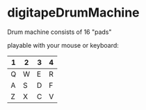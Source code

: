 # digitapeDrumMachine

Drum machine consists of 16 "pads"

playable with your mouse or keyboard:

| 1 | 2 | 3 | 4 |
|---|---|---|---|
| Q | W | E | R |  
| A | S | D | F |
| Z | X | C | V |
